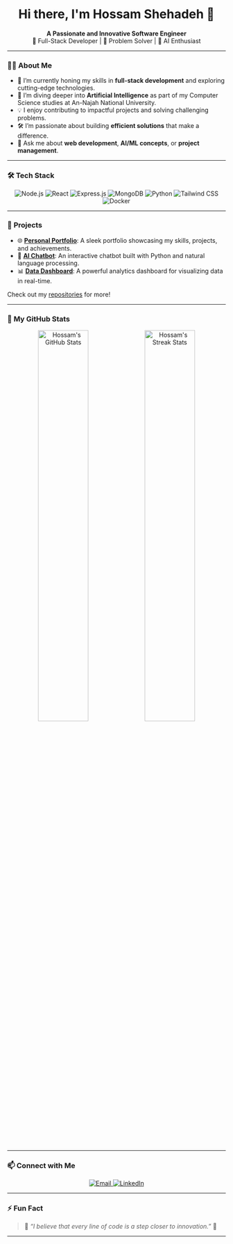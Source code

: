 <h1 align="center">Hi there, I'm Hossam Shehadeh 👋</h1>
<p align="center">
  <b>A Passionate and Innovative Software Engineer</b><br/>
  🎯 Full-Stack Developer | 🚀 Problem Solver | 🤖 AI Enthusiast
</p>

---

### 👨‍💻 **About Me**
- 🔭 I’m currently honing my skills in **full-stack development** and exploring cutting-edge technologies.
- 🌱 I’m diving deeper into **Artificial Intelligence** as part of my Computer Science studies at An-Najah National University.
- 💡 I enjoy contributing to impactful projects and solving challenging problems.
- 🛠️ I’m passionate about building **efficient solutions** that make a difference.
- 💬 Ask me about **web development**, **AI/ML concepts**, or **project management**.

---

### 🛠️ **Tech Stack**

<div align="center">
  <img src="https://img.shields.io/badge/Node.js-339933?style=for-the-badge&logo=node.js&logoColor=white" alt="Node.js"/>
  <img src="https://img.shields.io/badge/React-61DAFB?style=for-the-badge&logo=react&logoColor=black" alt="React"/>
  <img src="https://img.shields.io/badge/Express.js-000000?style=for-the-badge&logo=express&logoColor=white" alt="Express.js"/>
  <img src="https://img.shields.io/badge/MongoDB-47A248?style=for-the-badge&logo=mongodb&logoColor=white" alt="MongoDB"/>
  <img src="https://img.shields.io/badge/Python-3776AB?style=for-the-badge&logo=python&logoColor=white" alt="Python"/>
  <img src="https://img.shields.io/badge/TailwindCSS-38B2AC?style=for-the-badge&logo=tailwind-css&logoColor=white" alt="Tailwind CSS"/>
  <img src="https://img.shields.io/badge/Docker-2496ED?style=for-the-badge&logo=docker&logoColor=white" alt="Docker"/>
</div>

---

### 🚀 **Projects**

- 🌐 **[Personal Portfolio](#)**: A sleek portfolio showcasing my skills, projects, and achievements.
- 🤖 **[AI Chatbot](#)**: An interactive chatbot built with Python and natural language processing.
- 📊 **[Data Dashboard](#)**: A powerful analytics dashboard for visualizing data in real-time.

Check out my [repositories](https://github.com/Hossam-Shehadeh?tab=repositories) for more!

---

### 🌟 **My GitHub Stats**

<div align="center">
  <!-- GitHub Stats -->
  <img src="https://github-readme-stats.vercel.app/api?username=HossamShehadeh&show_icons=true&theme=radical" alt="Hossam's GitHub Stats" width="48%"/>

  <!-- GitHub Streak Stats -->
  <img src="https://github-readme-streak-stats.herokuapp.com/?user=HossamShehadeh&theme=radical" alt="Hossam's Streak Stats" width="48%"/>
</div>

---

### 📫 **Connect with Me**
<div align="center">
  <a href="mailto:hossam.h.shehadeh@gmail.com">
    <img src="https://img.shields.io/badge/Email-D14836?style=for-the-badge&logo=gmail&logoColor=white" alt="Email"/>
  </a>
  <a href="https://linkedin.com/in/hossam-shehadeh">
    <img src="https://img.shields.io/badge/LinkedIn-0077B5?style=for-the-badge&logo=linkedin&logoColor=white" alt="LinkedIn"/>
  </a>
</div>

---

### ⚡ **Fun Fact**

> 🌌 *“I believe that every line of code is a step closer to innovation.”* 🚀

---



